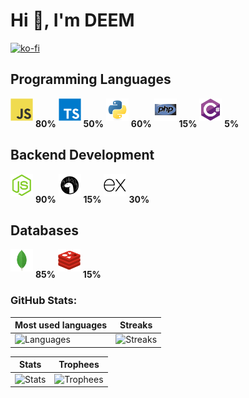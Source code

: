 <h1 align="left">Hi 👋, I'm DEEM</h1> 

[![ko-fi](https://ko-fi.com/img/githubbutton_sm.svg)](https://ko-fi.com/B0B2CFA3W)

## Programming Languages
<div style="display: block;">
<img style="margin-bottom: 10px;" src="https://raw.githubusercontent.com/devicons/devicon/master/icons/javascript/javascript-original.svg" height="36px" />&nbsp;<b>80%</b>
<img style="margin-bottom: 10px;" src="https://raw.githubusercontent.com/devicons/devicon/master/icons/typescript/typescript-original.svg" height="36px" />&nbsp;<b>50%</b>
<img style="margin-bottom: 10px" src="https://raw.githubusercontent.com/devicons/devicon/master/icons/python/python-original.svg" height="36px" />&nbsp;<b>60%</b>
<img style="margin-bottom: 10px;" src="https://raw.githubusercontent.com/devicons/devicon/master/icons/php/php-original.svg" height="36px" />&nbsp;<b>15%</b>
<img style="margin-bottom: 10px;" src="https://raw.githubusercontent.com/devicons/devicon/master/icons/csharp/csharp-original.svg" height="36px" />&nbsp;<b>5%</b>
</div>

## Backend Development
<div style="display: block;">
<img style="margin-bottom: 10px" src="https://raw.githubusercontent.com/devicons/devicon/master/icons/nodejs/nodejs-original.svg" height="36px" />&nbsp;<b>90%</b>
<img style="margin-bottom: 10px;" src="https://raw.githubusercontent.com/devicons/devicon/master/icons/denojs/denojs-original.svg" height="36px" />&nbsp;<b>15%</b>
<img style="margin-bottom: 10px" src="https://raw.githubusercontent.com/devicons/devicon/master/icons/express/express-original.svg" height="36px" />&nbsp;<b>30%</b>
</div>

## Databases
<div style="display: block;">
<img style="margin-bottom: 10px" src="https://raw.githubusercontent.com/devicons/devicon/master/icons/mongodb/mongodb-original.svg" height="36px" />&nbsp;<b>85%</b>
<img style="margin-bottom: 10px" src="https://raw.githubusercontent.com/devicons/devicon/master/icons/redis/redis-original.svg" height="36px" />&nbsp;<b>15%</b>
</div>

<h3 align="left">GitHub Stats:</h3> 

| Most used languages | Streaks |
| --- | --- |
| ![Languages](https://github-readme-stats.vercel.app/api/top-langs/?username=DEEM-0001&theme=onedark&hide_title=true&show_icons=true&layout=compact&bg_color=00000000&border_color=00000000) | ![Streaks](http://github-readme-streak-stats.herokuapp.com?user=DEEM-0001&theme=onedark&date_format=M%20j%5B%2C%20Y%5D&background=00000000&border=00000000) |

| Stats | Trophees |
| --- | --- |
| ![Stats](https://github-readme-stats.vercel.app/api?username=DEEM-0001&theme=onedark&show_icons=true&count_private=true&hide_title=true&bg_color=00000000&border_color=00000000) | ![Trophees](https://github-profile-trophy.vercel.app/?username=DEEM-0001&theme=onedark&row=2&column=3&no-frame=true&no-bg=true) |
